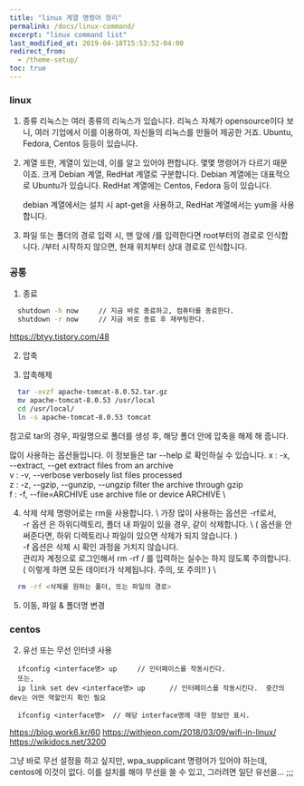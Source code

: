 ```yaml
---
title: "linux 계열 명령어 정리"
permalink: /docs/linux-command/
excerpt: "linux command list"
last_modified_at: 2019-04-18T15:53:52-04:00
redirect_from:
  - /theme-setup/
toc: true
---
```


### linux
1. 종류
   리눅스는 여러 종류의 리눅스가 있습니다. 
   리눅스 자체가 opensource이다 보니, 여러 기업에서 이를 이용하여, 자신들의 리눅스를 만들어 제공한 거죠.
   Ubuntu, Fedora, Centos 등등이 있습니다.
2. 계열
   또한, 계열이 있는데, 이를 알고 있어야 편합니다.
   몇몇 명령어가 다르기 때문이죠.
   크게 Debian 계열, RedHat 계열로 구분합니다.
   Debian 계열에는 대표적으로 Ubuntu가 있습니다.
   RedHat 계열에는 Centos, Fedora 등이 있습니다. 

   debian 계열에서는 설치 시 apt-get을 사용하고,
   RedHat 계열에서는 yum을 사용합니다. 

3. 파일 또는 폴더의 경로 입력 시, 맨 앞에 /를 입력한다면 root부터의 경로로 인식합니다.
   /부터 시작하지 않으면, 현재 위치부터 상대 경로로 인식합니다.


### 공통
1. 종료
```bash
  shutdown -h now     // 지금 바로 종료하고, 컴퓨터를 종료한다.
  shutdown -r now     // 지금 바로 종료 후 재부팅한다.
```
https://btyy.tistory.com/48

2. 압축

3. 압축해제 
```bash
  tar -xvzf apache-tomcat-8.0.52.tar.gz
  mv apache-tomcat-8.0.53 /usr/local
  cd /usr/local/
  ln -s apache-tomcat-8.0.53 tomcat
```
참고로 tar의 경우, 파일명으로 폴더를 생성 후, 해당 폴더 안에 압축을 해제 해 줍니다.

많이 사용하는 옵션들입니다. 
이 정보들은 tar --help 로 확인하실 수 있습니다.
x : -x, --extract, --get       extract files from an archive \
v : -v, --verbose              verbosely list files processed \
z : -z, --gzip, --gunzip, --ungzip   filter the archive through gzip \
f : -f, --file=ARCHIVE         use archive file or device ARCHIVE \

4. 삭제
  삭제 명령어로는 rm을 사용합니다. \ 
  가장 많이 사용하는 옵션은 -rf로서, \
  -r 옵션 은 하위디렉토리, 폴더 내 파일이 있을 경우, 같이 삭제합니다. \ 
  ( 옵션을 안 써준다면, 하위 디렉토리나 파일이 있으면 삭제가 되지 않습니다. ) \
  -f 옵션은 삭제 시 확인 과정을 거치지 않습니다.  \
  관리자 계정으로 로그인해서 rm -rf / 를 입력하는 실수는 하지 않도록 주의합니다.  \
  ( 이렇게 하면 모든 데이터가 삭제됩니다. 주의, 또 주의!! ) \
```bash
  rm -rf <삭제를 원하는 폴더, 또는 파일의 경로>
```

5. 이동, 파일 & 폴더명 변경


### centos






2. 유선 또는 무선 인터넷 사용
```
  ifconfig <interface명> up     // 인터페이스를 작동시킨다.
  또는,
  ip link set dev <interface명> up      // 인터페이스를 작동시킨다.  중간의 dev는 어떤 역할인지 확인 필요

  ifconfig <interface명>  // 해당 interface명에 대한 정보만 표시.
```

https://blog.work6.kr/60
https://withjeon.com/2018/03/09/wifi-in-linux/
https://wikidocs.net/3200

그냥 바로 무선 설정을 하고 싶지만, wpa_supplicant 명령어가 있어야 하는데, 
centos에 이것이 없다. 이를 설치를 해야 무선을 쓸 수 있고, 그러려면 일단 유선을... ;;;